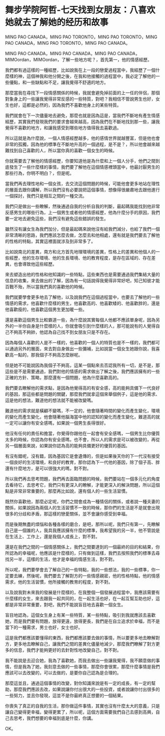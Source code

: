 # 舞步学院阿哲-七天找到女朋友：八喜欢她就去了解她的经历和故事

MING PAO CANADA，MING PAO TORONTO，MING PAO TORONTO，MING PAO CANADA，MING PAO TORONTO，MING PAO CANADA。

MING PAO CANADA，MING PAO CANADA，MING PAO CANADA，MIMOordan，MIMOordan，了解一些地方呢？，首先第一，他的情感經歷。

我們都有過這樣的一種經歷，比如說我在上一段的戀愛過程當中，我經歷了一個什麼樣的神，這個神我和他分開之後，在我和他接觸的過程當中，我必定了解他的一些優點，和一些缺點和不足，讓我覺得不舒適的地方。

那麼當我在尋找下一段情感關係的時候，我就會避免掉前面的上一任的伴侶，那個對象身上的一些讓我覺得非常反感的一些特質，對吧？我相信不管說男生也好，女生也好，這都是必然的，因為我們不喜歡他身上的某些特質。

我們就會在下一次儘量地去避免，那麼也就是因為這是，當我們不斷地有產生情感經歷，其實我們發現我們的要求會越來越高，因為我們在不斷地找到那一些，讓我覺得不喜歡的地方，和讓我感受到哪些地方值得我去喜歡過。

所以這就是為什麼說，一個人情感經歷越多，他的感情世界就越豐富，但是他也會非常的孤獨，因為他的標準在不斷地升高的一個過程，是不是？，所以他會越來越難找到自己喜歡的人，所以當你真的喜歡一個女生的時候。

你就需要去了解他的情感經歷，你要知道他是為什麼和上一個人分手，他們之間到底發生了一些什麼樣的事情，我們要了解他在這個情感裡頭當中，他最討厭男生的那些行為，你明不明白？，但是呢。

當我們再去理性地和一個女孩，去交流這個問題的時候，可能他會更多地站在理性的層面去跟你講解，所以我們沒有必要說把這個事情，想像得很嚴肅地去跟他進行一個探討，我們只是相互之間的一種交流。

我們只是做出一些瞭解，然後通過自我的分析自我的判斷，最起碼我能找到他非常反感男生的哪些行為，上一個男生或者他的情感經歷，他為什麼分手的原因，我們要一定地去避免這些，我們沒有避免這些錯誤的發生。

雖然沒有讓女生為我們加分，但是最起碼來說他沒有給我們減分，也給了我們一個非常清晰的思路，我們應該怎麼去做，怎麼去和他相處，還有就是我們要去了解他的性格的特點，其實這裡面就涉及到非常多了。

比如說南北的差異，南方和北方首先地理環境的差異，性格上的差異和他個人的一些經歷，他的生存環境、他的生長環境、他的教育程度，是存在區域的、存在差異，也會導致他這些經歷。

來去塑造出他的性格和他知識的一些特點，這些東西也是需要通過我們集結大量的信息的收集，來去做出的了解，因為有一句話說得我覺得非常好吧，知己知彼才能百戰不殆，所以當我們真的喜歡他的時候。

我們就要學會更多地去了解他，以及說我們在這個過程當中，也要去了解他的一些情感的需求，他喜歡什麼樣的男生，他喜歡高的、他喜歡矮的、他喜歡胖的，還是他喜歡瘦的，他喜歡這個男生更加暖一些。

還是喜歡這個男生比較霸道一些，為什麼說其實每個人他都不應該單身呢，因為另外的一半你自身是什麼樣的人，你就會吸引到什麼樣的人，那可能說有的人覺得自己不夠高不夠帥，他認為自己找不到女朋友只是不存在。

因為每個人喜歡的人是不一樣的，他喜歡的一個人的特質也是不一樣的，我們都可以通過另外的層面，來去對自身做出一些彌補，比如說當一個女生她跟你說，我喜歡高一點的，那我個子不夠高怎麼辦呢。

但是她不可能說因為我個子不夠高，這某一個點來去否認我所有一切，是不是，那這些是不是需要通過，我們對他的情感的需求做出了解之後，我們應該擁有的一些正確的方針、策略，那麼還有一個問題，他為什麼喜歡高的。

我們要去瞭解他的需求點，是因為他覺得高的有安全感，高的能夠具備下一代良好的基因，那這些都是問題的關鍵，那麼我們就拿這個來舉個例子，這是他的需求、這是他的想法，難道他的想法就不能被改變嗎。

難道他的需求就是橫顧不變嗎，不一定的，他會隨著時間的變化而產生變化，環境的變化而產生變化，他會隨著他腦海當中他的認知的變化而產生變化，難道高的就一定可以讓你有安全感嗎，如果說一個男生長得很好。

他沒有任何的責任和擔當，你覺得你跟他在一起會有安全感嗎，一個男生比你優質太多的時候，你認為你有安全感嗎，也不會，所以人的需求是可以被改變的，再從另一個層面來說，如果說你認為高的能夠具備更好的優質的基因。

有沒有錯呢，沒有錯，因為基因它是會遺傳的，但是如果後天你的下一代沒有接受一個良好的生活環境，和良好的教育，那你認為下一代他的基因，除了個子高、胖還有什麼地方，是可以很強大的嗎，對不對。

所以我們再去思考問題，我們再去面臨問題的時候，我們要站在一個多元化的角度去看待它，去思考它，我們只有更深入的瞭解，才能更深入的解決問題，所以這個點是非常非常重要的，那麼再比如說，還有個人的一些生活習慣。

既然你喜歡他，那麼必定呢，你們之間會成為一種情侶的關係，或者說一種夫妻的關係，如果說因為兩個人的生活習慣不一致的時候，那你們的生活是不是就會出現很多的分歧和矛盾，那這樣的戀愛關係，並不會讓你感受到幸福。

而是後期無盡的煩惱和各種各樣的磨合，是吧，那所以呢，我們只有第一，先瞭解自己是一個誰的人，我具我應該擁有什麼的標準，我希望我的另一半，他不管說是在生活上、工作上，還是我個人成長上，對不對。

還是在我們之間的一個情感關係上，我們之間要達到的一個最終的目的和結果，你所認為的幸福呢，他應該是什麼樣的，只有做到這樣，我們去按照我們的標準去尋找另一半，這樣的生活，他才是幸福的情感生活，對不對。

所以呢，我們要學會去了解自己的一些特點，我的一些想法，我的一些標準，你一定要去練，然後呢，我們要去了解對方的一些情感親密，他的性格特點，他的情感需求，他的生活習慣，他所接觸的教育的程度，對不對。

以及說我對未來我的發展是什麼樣的，在我整個一個發展過程當中，我應該需要有什麼樣的女生，來去跟我一起共同的，在一起生活也好，在一起互幫互助也好，這都是非常非常重要，對吧，我們不能說盲目地去喜歡一個女生。

盲目地認為，這個女生身上有某一些特質，某一些特點，吸引到我就應該去喜歡她，而是我們要有問題，放得更遠，放得更長，我們是在自立追求於幸福，而不是當下的一種需求，男士也好，女士也好。

這是我們都應該要懂得的東西，我們都應該要去做的事情，所以要更多地去瞭解對方，更多地去瞭解自己，讓我們之間的差異化儘量地減少，那麼我們瞭解了對方更多的信息，我們才能夠更好的去針對性地改變自己，對不對。

我不能說是去迎合她，我為了喜歡她，而我去做出一些讓我覺得，我不願意做的事情，但是我為了她，我刻意去做的一些事情，那麼你會很累，那麼什麼事情是我們應該可以去改變的，可以去做的，是要你自己認為是合理的。

那麼這並且，通過這個事情的改變，對你知識來說是有一定的成長，有一定的幫助，那麼我們應該去改，如果說讓你付出很大的一些投資，或者說讓你付出很多的一些努力，並且你發現，這並不是你最終真正想要的一個結果。

你喪失了真正的自我的生活，那你做這件事情，其實也沒有什麼太大的意義，只是讓自己變得更幸福，變得更累了，所以呢，這個方面需要我們自己去感到高興，自己去思考，我們想要的幸福到底是什麼，你講。

OK。